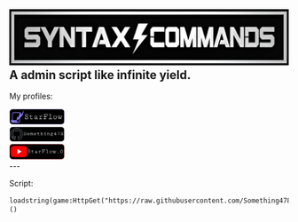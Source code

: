 ![SC](https://raw.githubusercontent.com/Something478/IIIIIIIIIIII/main/GitHub_Images/logo.jpg)  
A admin script like infinite yield.
---
My profiles:
<div align="left"> 
  <a href="https://scriptblox.com/u/StarFlow"> 
    <img src="https://raw.githubusercontent.com/Something478/IIIIIIIIIIII/refs/heads/main/GitHub_Images/P1.png" alt="StarFlow" style="width: 100px; height: auto;"> 
  </a>
</div>  
<div align="left"> 
  <a href="https://github.com/Something478"> 
    <img src="https://raw.githubusercontent.com/Something478/IIIIIIIIIIII/refs/heads/main/GitHub_Images/P2.png" alt="Something478" style="width: 100px; height: auto;"> 
  </a>
</div>  
<div align="left"> 
  <a href="https://youtube.com/@starflow.0?si=mtTTp0iQEqXLIkeP"> 
    <img src="https://raw.githubusercontent.com/Something478/IIIIIIIIIIII/refs/heads/main/GitHub_Images/P3.png" alt="StarFlow.0" style="width: 100px; height: auto;"> 
  </a>
</div>  
---  

Script:  
```
loadstring(game:HttpGet("https://raw.githubusercontent.com/Something478/IIIIIIIIIIII/refs/heads/main/Source.lua"))()
```
